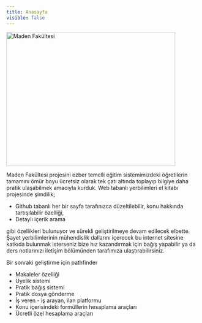 ```yaml
---
title: Anasayfa
visible: false
---
```


<p><img src="home/madenlogo.png" alt="Maden Fak&uuml;ltesi" width="441" height="350" /></p>
<p>Maden Fak&uuml;ltesi projesini ezber temelli eğitim sistemimizdeki &ouml;ğretilerin tamamını &ouml;m&uuml;r boyu &uuml;cretsiz olarak tek &ccedil;atı altında toplayıp bilgiye daha pratik ulaşabilmek amacıyla kurduk. Web tabanlı yerbilimleri el kitabı projesinde şimdilik;</p>
<ul>
<li>Github tabanlı her bir sayfa tarafınızca d&uuml;zeltilebilir, konu hakkında tartışılabilir &ouml;zelliği,</li>
<li>Detaylı i&ccedil;erik arama</li>
</ul>
<p>gibi &ouml;zellikleri bulunuyor ve s&uuml;rekli geliştirilmeye devam edilecek elbette. Şayet yerbilimlerinin m&uuml;hendislik dallarını i&ccedil;erecek bu internet sitesine katkıda bulunmak isterseniz bize hız kazandırmak i&ccedil;in bağış yapabilir ya da ders notlarınızı iletişim b&ouml;l&uuml;m&uuml;nden tarafımıza ulaştırabilirsiniz.</p>
<p>Bir sonraki geliştirme i&ccedil;in pathfinder</p>
<ul>
<li>Makaleler &ouml;zelliği</li>
<li>&Uuml;yelik sistemi</li>
<li>Pratik bağış sistemi</li>
<li>Pratik dosya g&ouml;nderme</li>
<li>İş veren - iş arayan, ilan platformu</li>
<li>Konu i&ccedil;erisindeki form&uuml;llerin hesaplama ara&ccedil;ları</li>
<li>&Uuml;cretli &ouml;zel hesaplama ara&ccedil;ları</li>
</ul>